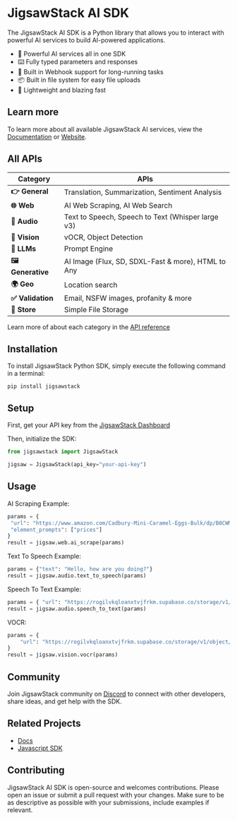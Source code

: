 # JigsawStack AI SDK

The JigsawStack AI SDK is a Python library that allows you to interact with powerful AI services to build AI-powered applications.

- 🧩 Powerful AI services all in one SDK
- ⌨️ Fully typed parameters and responses
- 📡 Built in Webhook support for long-running tasks
- 📦 Built in file system for easy file uploads
- 🍃 Lightweight and blazing fast

## Learn more

To learn more about all available JigsawStack AI services, view the [Documentation](https://jigsawstack.com/docs) or [Website](https://jigsawstack.com).

## All APIs

| Category          | APIs                                               |
| ----------------- | -------------------------------------------------- |
| **👉 General**    | Translation, Summarization, Sentiment Analysis     |
| **🌐 Web**        | AI Web Scraping, AI Web Search                     |
| **🎵 Audio**      | Text to Speech, Speech to Text (Whisper large v3)  |
| **👀 Vision**     | vOCR, Object Detection                             |
| **🧠 LLMs**       | Prompt Engine                                      |
| **🖼️ Generative** | AI Image (Flux, SD, SDXL-Fast & more), HTML to Any |
| **🌍 Geo**        | Location search                                    |
| **✅ Validation** | Email, NSFW images, profanity & more               |
| **📁 Store**      | Simple File Storage                                |

Learn more of about each category in the [API reference](https://docs.jigsawstack.com/api-reference)

## Installation

To install JigsawStack Python SDK, simply execute the following command in a terminal:

```
pip install jigsawstack
```

## Setup

First, get your API key from the [JigsawStack Dashboard](https://jigsawstack.com/dashboard)

Then, initialize the SDK:

```py
from jigsawstack import JigsawStack

jigsaw = JigsawStack(api_key="your-api-key")
```

## Usage

AI Scraping Example:

```py
params = {
 "url": "https://www.amazon.com/Cadbury-Mini-Caramel-Eggs-Bulk/dp/B0CWM99G5W",
 "element_prompts": ["prices"]
}
result = jigsaw.web.ai_scrape(params)
```

Text To Speech Example:

```py
params = {"text": "Hello, how are you doing?"}
result = jigsaw.audio.text_to_speech(params)
```

Speech To Text Example:

```py
params = { "url": "https://rogilvkqloanxtvjfrkm.supabase.co/storage/v1/object/public/demo/Video%201737458382653833217.mp4?t=2024-03-22T09%3A50%3A49.894Z"}
result = jigsaw.audio.speech_to_text(params)
```

VOCR:

```py
params = {
    "url": "https://rogilvkqloanxtvjfrkm.supabase.co/storage/v1/object/public/demo/Collabo%201080x842.jpg?t=2024-03-22T09%3A22%3A48.442Z"
}
result = jigsaw.vision.vocr(params)
```

## Community

Join JigsawStack community on [Discord](https://discord.gg/dj8fMBpnqd) to connect with other developers, share ideas, and get help with the SDK.

## Related Projects

- [Docs](https://jigsawstack.com/docs)
- [Javascript SDK](https://github.com/JigsawStack/jigsawstack-js)

## Contributing

JigsawStack AI SDK is open-source and welcomes contributions. Please open an issue or submit a pull request with your changes. Make sure to be as descriptive as possible with your submissions, include examples if relevant.
